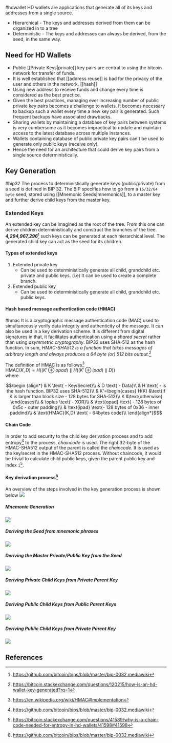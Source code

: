 #hdwallet
HD wallets are applications that generate all of its keys and addresses from a single source. 
- Hierarchical - The keys and addresses derived from them can be organized in to a tree
- Deterministic - The keys and addresses can always be derived, from the seed, in the same way. 
## Need for HD Wallets
- Public [[Private Keys|private]] key pairs are central to using the bitcoin network for transfer of funds. 
- It is well established that [[address reuse]] is bad for the privacy of the user and others in the network. [[hash]]
- Using new address to receive funds and change every time is considered as the best practice. 
- Given the best practices, managing ever increasing number of public private key pairs becomes a challenge to wallets. It becomes necessary to backup such a wallet every time a new key pair is generated. Such frequent backups have associated drawbacks. 
- Sharing wallets by maintaining a database of key pairs between systems is very cumbersome as it becomes impractical to update and maintain access to the latest database across multiple instances. 
- Wallets containing database of public private key pairs can't be used to generate only public keys (receive only). 
- Hence the need for an architecture that could derive key pairs from a single source deterministically. 
## Key Generation
#bip32
The process to deterministically generate keys (public/private) from a seed is defined in BIP 32. The BIP specifies how to go from a `16/32/64 byte` seed, stored using [[Mnemonic Seeds|mnemonics]], to a master key and further derive child keys from the master key. 
### Extended Keys
An extended key can be imagined as the root of the tree. From this one can derive children deterministically and construct the branches of the tree. ***4,294,967,296***[^1] such keys can be generated at each hierarchical level. The generated child key can act as the seed for its children. 
#### Types of extended keys
1. Extended private key 
	- Can be used to deterministically generate all child, grandchild etc. private and public keys. (i.e) It can be used to create a complete branch.
2. Extended public key 
	- Can be used to deterministically generate all child, grandchild etc. public keys. 
#### Hash based message authentication code (HMAC)
#hmac
It is a cryptographic message authentication code (MAC) used to simultaneously verify data integrity and authenticity of the message. It can also be used in a key derivation scheme. It is different from digital signatures in that, it facilitates authentication using a *shared secret* rather than using *asymmetric cryptography*. BIP32 uses SHA-512 as the hash function. 
In sum, *HMAC-SHA512 is a function that takes messages of arbitrary length and always produces a 64 byte (or) 512 bits output.*[^4] 

The definition of HMAC is as follows[^3]<br>
$\text{HMAC} (K,D)= H\bigg((K'\oplus opad)\parallel H((K'\oplus ipad)\parallel D)\bigg)$<br>
where<br>
```math 
\begin {align*} & K \text{ - Key/Secret}\\ & D \text{ - Data}\\ & H \text{ - is the hash function. BIP32 uses SHA-512}\\ & K'=\begin{cases} H(K) &\text{if K is larger than block size - 128 bytes for SHA-512}\\ K &\text{otherwise} \end{cases}\\ & \oplus \text{ - XOR}\\ & \text{opad} \text{ - 128 bytes of 0x5c - outer padding}\\ & \text{ipad} \text{- 128 bytes of 0x36 - inner paddind}\\ & \text{HMAC}(K,D) \text{ - 64bytes code}\\ \end{align*}$
```
#### Chain Code
In order to add security to the child key derivation process and to add entropy[^1] to the process, *chaincode* is used. The right 32-byte of the HMAC-SHA512 output of the parent is called the *chaincode*. It is used as the key/secret in the HMAC-SHA512 process. 
Without chaincode, it would be trivial to calculate child public keys, given the parent public key and index `i`[^2]. 

#### Key derivation process[^1]
An overview of the steps involved in the key generation process is shown below
![](images/HDwallletprocess.jpg)
##### Mnemonic Generation 

![](images/mnemonic_generation%201.jpg)
##### Deriving the Seed from mnemonic phrases

![](images/mnemonictoseed.jpg)
##### Deriving the Master Private/Public Key from the Seed

![](images/private_masterkey.jpg)
##### Deriving Private Child Keys from Private Parent Key

![](images/CKDpriv.jpg)
##### Deriving Public Child Keys from Public Parent Keys
![](images/ckdpub.jpg)
##### Deriving Public Child Keys from Private Parent Key
![](images/publicchild_publicprivate_N.jpg)
## References

[^1]: https://github.com/bitcoin/bips/blob/master/bip-0032.mediawiki
[^2]: https://bitcoin.stackexchange.com/questions/41589/why-is-a-chain-code-needed-for-entropy-in-hd-wallets/41598#41598
[^3]: https://en.wikipedia.org/wiki/HMAC#Implementation
[^4]: https://bitcoin.stackexchange.com/questions/120215/how-is-an-hd-wallet-key-generated?rq=1
